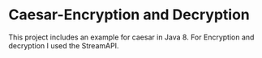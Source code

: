 # Caesar-Encryption and Decryption

This project includes an example for caesar in Java 8. 
For Encryption and decryption I used the StreamAPI.